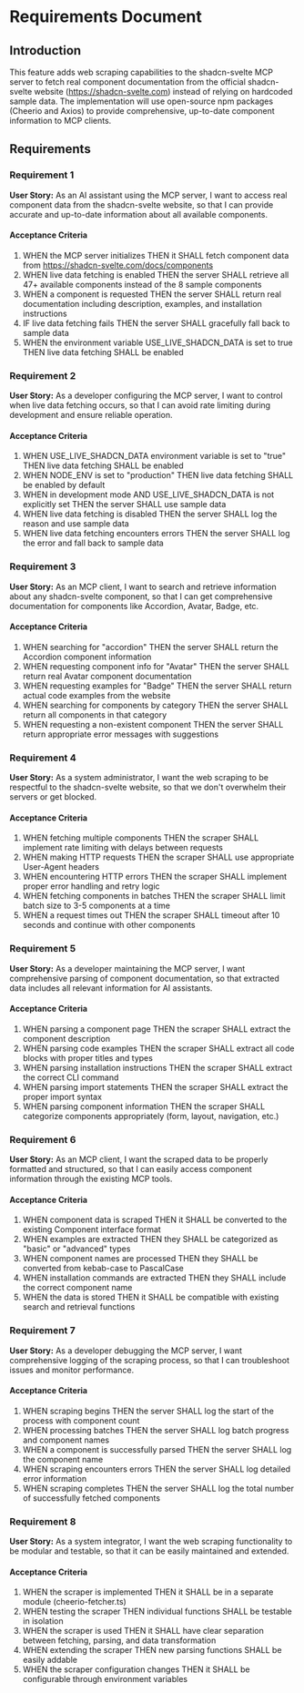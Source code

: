 # Requirements Document

## Introduction

This feature adds web scraping capabilities to the shadcn-svelte MCP server to fetch real component documentation from the official shadcn-svelte website (https://shadcn-svelte.com) instead of relying on hardcoded sample data. The implementation will use open-source npm packages (Cheerio and Axios) to provide comprehensive, up-to-date component information to MCP clients.

## Requirements

### Requirement 1

**User Story:** As an AI assistant using the MCP server, I want to access real component data from the shadcn-svelte website, so that I can provide accurate and up-to-date information about all available components.

#### Acceptance Criteria

1. WHEN the MCP server initializes THEN it SHALL fetch component data from https://shadcn-svelte.com/docs/components
2. WHEN live data fetching is enabled THEN the server SHALL retrieve all 47+ available components instead of the 8 sample components
3. WHEN a component is requested THEN the server SHALL return real documentation including description, examples, and installation instructions
4. IF live data fetching fails THEN the server SHALL gracefully fall back to sample data
5. WHEN the environment variable USE_LIVE_SHADCN_DATA is set to true THEN live data fetching SHALL be enabled

### Requirement 2

**User Story:** As a developer configuring the MCP server, I want to control when live data fetching occurs, so that I can avoid rate limiting during development and ensure reliable operation.

#### Acceptance Criteria

1. WHEN USE_LIVE_SHADCN_DATA environment variable is set to "true" THEN live data fetching SHALL be enabled
2. WHEN NODE_ENV is set to "production" THEN live data fetching SHALL be enabled by default
3. WHEN in development mode AND USE_LIVE_SHADCN_DATA is not explicitly set THEN the server SHALL use sample data
4. WHEN live data fetching is disabled THEN the server SHALL log the reason and use sample data
5. WHEN live data fetching encounters errors THEN the server SHALL log the error and fall back to sample data

### Requirement 3

**User Story:** As an MCP client, I want to search and retrieve information about any shadcn-svelte component, so that I can get comprehensive documentation for components like Accordion, Avatar, Badge, etc.

#### Acceptance Criteria

1. WHEN searching for "accordion" THEN the server SHALL return the Accordion component information
2. WHEN requesting component info for "Avatar" THEN the server SHALL return real Avatar component documentation
3. WHEN requesting examples for "Badge" THEN the server SHALL return actual code examples from the website
4. WHEN searching for components by category THEN the server SHALL return all components in that category
5. WHEN requesting a non-existent component THEN the server SHALL return appropriate error messages with suggestions

### Requirement 4

**User Story:** As a system administrator, I want the web scraping to be respectful to the shadcn-svelte website, so that we don't overwhelm their servers or get blocked.

#### Acceptance Criteria

1. WHEN fetching multiple components THEN the scraper SHALL implement rate limiting with delays between requests
2. WHEN making HTTP requests THEN the scraper SHALL use appropriate User-Agent headers
3. WHEN encountering HTTP errors THEN the scraper SHALL implement proper error handling and retry logic
4. WHEN fetching components in batches THEN the scraper SHALL limit batch size to 3-5 components at a time
5. WHEN a request times out THEN the scraper SHALL timeout after 10 seconds and continue with other components

### Requirement 5

**User Story:** As a developer maintaining the MCP server, I want comprehensive parsing of component documentation, so that extracted data includes all relevant information for AI assistants.

#### Acceptance Criteria

1. WHEN parsing a component page THEN the scraper SHALL extract the component description
2. WHEN parsing code examples THEN the scraper SHALL extract all code blocks with proper titles and types
3. WHEN parsing installation instructions THEN the scraper SHALL extract the correct CLI command
4. WHEN parsing import statements THEN the scraper SHALL extract the proper import syntax
5. WHEN parsing component information THEN the scraper SHALL categorize components appropriately (form, layout, navigation, etc.)

### Requirement 6

**User Story:** As an MCP client, I want the scraped data to be properly formatted and structured, so that I can easily access component information through the existing MCP tools.

#### Acceptance Criteria

1. WHEN component data is scraped THEN it SHALL be converted to the existing Component interface format
2. WHEN examples are extracted THEN they SHALL be categorized as "basic" or "advanced" types
3. WHEN component names are processed THEN they SHALL be converted from kebab-case to PascalCase
4. WHEN installation commands are extracted THEN they SHALL include the correct component name
5. WHEN the data is stored THEN it SHALL be compatible with existing search and retrieval functions

### Requirement 7

**User Story:** As a developer debugging the MCP server, I want comprehensive logging of the scraping process, so that I can troubleshoot issues and monitor performance.

#### Acceptance Criteria

1. WHEN scraping begins THEN the server SHALL log the start of the process with component count
2. WHEN processing batches THEN the server SHALL log batch progress and component names
3. WHEN a component is successfully parsed THEN the server SHALL log the component name
4. WHEN scraping encounters errors THEN the server SHALL log detailed error information
5. WHEN scraping completes THEN the server SHALL log the total number of successfully fetched components

### Requirement 8

**User Story:** As a system integrator, I want the web scraping functionality to be modular and testable, so that it can be easily maintained and extended.

#### Acceptance Criteria

1. WHEN the scraper is implemented THEN it SHALL be in a separate module (cheerio-fetcher.ts)
2. WHEN testing the scraper THEN individual functions SHALL be testable in isolation
3. WHEN the scraper is used THEN it SHALL have clear separation between fetching, parsing, and data transformation
4. WHEN extending the scraper THEN new parsing functions SHALL be easily addable
5. WHEN the scraper configuration changes THEN it SHALL be configurable through environment variables
